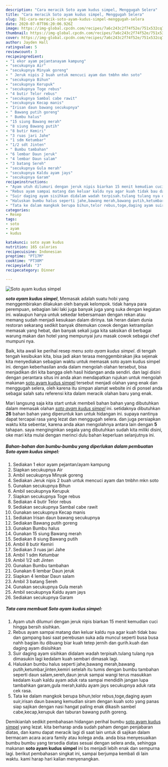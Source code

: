 ```yaml
---
description: "Cara meracik Soto ayam kudus simpel, Menggugah Selera"
title: "Cara meracik Soto ayam kudus simpel, Menggugah Selera"
slug: 781-cara-meracik-soto-ayam-kudus-simpel-menggugah-selera
date: 2020-07-07T06:20:06.926Z
image: https://img-global.cpcdn.com/recipes/7a6c243c2f74f52e/751x532cq70/soto-ayam-kudus-simpel-foto-resep-utama.jpg
thumbnail: https://img-global.cpcdn.com/recipes/7a6c243c2f74f52e/751x532cq70/soto-ayam-kudus-simpel-foto-resep-utama.jpg
cover: https://img-global.cpcdn.com/recipes/7a6c243c2f74f52e/751x532cq70/soto-ayam-kudus-simpel-foto-resep-utama.jpg
author: Jayden Hall
ratingvalue: 5
reviewcount: 3
recipeingredient:
- "1 ekor ayam pejantanayam kampung"
- "secukupnya Air"
- "secukupnya Minyak goreng"
- " Jeruk nipis 2 buah untuk mencuci ayam dan tmbhn mkn soto"
- "secukupnya Bihun"
- "secukupnya Kerupuk"
- "secukupnya Toge rebus"
- "4 butir Telor rebus"
- "secukupnya Sambal cabe rawit"
- "secukupnya Kecap manis"
- "Irisan daun bawang secukupnya"
- " Bawang putih goreng"
- " Bumbu halus"
- "15 siung Bawang merah"
- "8 siung Bawang putih"
- "8 butir Kemiri"
- "3 ruas jari Jahe"
- "1 sdm Ketumbar"
- "1/2 sdt Jinten"
- " Bumbu tambahan"
- "6 lembar Daun jeruk"
- "4 lembar Daun salam"
- "3 batang Sereh"
- "secukupnya Gula merah"
- "secukupnya Kaldu ayam jays"
- "secukupnya Garam"
recipeinstructions:
- "Ayam utuh dilumuri dengan jeruk nipis biarkan 15 menit kemudian cuci hingga bersih sisihkan."
- "Rebus ayam sampai matang dan keluar kaldu nya agar kuah tidak bau dan gampang basi saat perebusan suka ada muncul seperti busa busa nahh bagian itu dibuang biar kuah tetep jernih dan gurih.kuah dan daging ayam disisihkan"
- "Suir daging ayam sisihkan didalam wadah terpisah.tulang tulang nya dimasukin lagi kedalam kuah sembari dimasak lagi."
- "Haluskan bumbu halus seperti jahe,bawang merah,bawang putih,ketumbar,jinten,kemiri setelah itu tumis dengan bumbu tambahan seperti daun salam,sereh,daun jeruk sampai wangi terus masukkan kedalam kuah kaldu ayam aduk rata sampai mendidih jangan lupa tambahkan garam,gula merah,kaldu ayam jays secukupnya aduk rata cek rasa."
- "Tata ke dalam mangkok berupa bihun,telor rebus,toge,daging ayam suir,irisan daun bawang kemudian siram dengan kuah soto yang panas siap sajikan dengan nasi hangat paling enak dikasih sambel cabe,kecap,kerupuk dan taburan bawang putih goreng."
categories:
- Resep
tags:
- soto
- ayam
- kudus

katakunci: soto ayam kudus 
nutrition: 165 calories
recipecuisine: Indonesian
preptime: "PT17M"
cooktime: "PT38M"
recipeyield: "3"
recipecategory: Dinner

---
```



![Soto ayam kudus simpel](https://img-global.cpcdn.com/recipes/7a6c243c2f74f52e/751x532cq70/soto-ayam-kudus-simpel-foto-resep-utama.jpg)

<b><i>soto ayam kudus simpel</i></b>, Memasak adalah suatu hobi yang menggembirakan dilakukan oleh banyak kelompok. tidak hanya para perempuan, sebagian laki laki juga banyak juga yang suka dengan kegiatan ini. walaupun hanya untuk sekedar kebersamaan dengan rekan atau memang sudah menjadi kesukaan dalam dirinya. tak heran dalam dunia restoran sekarang sedikit banyak ditemukan cowok dengan ketrampilan memasak yang hebat, dan banyak sekali juga kita saksikan di berbagai warung makan dan hotel yang mempunyai juru masak cowok sebagai chef mumpuni nya.



Baik, kita awali ke perihal resep menu <i>soto ayam kudus simpel</i>. di tengah tengah kesibukan kita, bisa jadi akan terasa menggembirakan jika sejenak kita menyediakan sebagian waktu untuk memasak soto ayam kudus simpel ini. dengan keberhasilan anda dalam mengolah olahan tersebut, bisa menjadikan diri kita bangga oleh hasil hidangan anda sendiri. dan lagi disini dengan perantara situs ini anda akan mendapatkan rujukan untuk mengolah makanan <u>soto ayam kudus simpel</u> tersebut menjadi olahan yang enak dan menggugah selera, oleh karena itu simpan alamat website ini di ponsel anda sebagai salah satu referensi kita dalam meracik olahan baru yang enak.


Mari langsung saja kita start untuk membeli bahan bahan yang dibutuhkan dalam memasak olahan <u><i>soto ayam kudus simpel</i></u> ini. setidaknya dibutuhkan <b>26</b> bahan bahan yang diperuntuk kan untuk hidangan ini. supaya nantinya dapat tercapai rasa yang lezat dan menggugah selera. dan juga persiapkan waktu kita sebentar, karena anda akan mengolahnya antara lain dengan <b>5</b> tahapan. saya menginginkan segala yang dibutuhkan sudah kita miliki disini, oke mari kita mulai dengan merinci dulu bahan keperluan selanjutnya ini.

<!--inarticleads1-->

##### Bahan-bahan dan bumbu-bumbu yang diperlukan dalam pembuatan Soto ayam kudus simpel:

1. Sediakan 1 ekor ayam pejantan/ayam kampung
1. Siapkan secukupnya Air
1. Ambil secukupnya Minyak goreng
1. Sediakan  Jeruk nipis 2 buah untuk mencuci ayam dan tmbhn mkn soto
1. Gunakan secukupnya Bihun
1. Ambil secukupnya Kerupuk
1. Siapkan secukupnya Toge rebus
1. Sediakan 4 butir Telor rebus
1. Sediakan secukupnya Sambal cabe rawit
1. Gunakan secukupnya Kecap manis
1. Sediakan Irisan daun bawang secukupnya
1. Sediakan  Bawang putih goreng
1. Gunakan  Bumbu halus
1. Gunakan 15 siung Bawang merah
1. Sediakan 8 siung Bawang putih
1. Ambil 8 butir Kemiri
1. Sediakan 3 ruas jari Jahe
1. Ambil 1 sdm Ketumbar
1. Ambil 1/2 sdt Jinten
1. Gunakan  Bumbu tambahan
1. Gunakan 6 lembar Daun jeruk
1. Siapkan 4 lembar Daun salam
1. Ambil 3 batang Sereh
1. Gunakan secukupnya Gula merah
1. Ambil secukupnya Kaldu ayam jays
1. Sediakan secukupnya Garam




<!--inarticleads2-->

##### Tata cara membuat Soto ayam kudus simpel:

1. Ayam utuh dilumuri dengan jeruk nipis biarkan 15 menit kemudian cuci hingga bersih sisihkan.
1. Rebus ayam sampai matang dan keluar kaldu nya agar kuah tidak bau dan gampang basi saat perebusan suka ada muncul seperti busa busa nahh bagian itu dibuang biar kuah tetep jernih dan gurih.kuah dan daging ayam disisihkan
1. Suir daging ayam sisihkan didalam wadah terpisah.tulang tulang nya dimasukin lagi kedalam kuah sembari dimasak lagi.
1. Haluskan bumbu halus seperti jahe,bawang merah,bawang putih,ketumbar,jinten,kemiri setelah itu tumis dengan bumbu tambahan seperti daun salam,sereh,daun jeruk sampai wangi terus masukkan kedalam kuah kaldu ayam aduk rata sampai mendidih jangan lupa tambahkan garam,gula merah,kaldu ayam jays secukupnya aduk rata cek rasa.
1. Tata ke dalam mangkok berupa bihun,telor rebus,toge,daging ayam suir,irisan daun bawang kemudian siram dengan kuah soto yang panas siap sajikan dengan nasi hangat paling enak dikasih sambel cabe,kecap,kerupuk dan taburan bawang putih goreng.




Demikianlah sedikit pembahasan hidangan perihal bumbu <u>soto ayam kudus simpel</u> yang lezat. kita berharap anda sudah paham dengan penjabaran diatas, dan kamu dapat meracik lagi di saat lain untuk di sajikan dalam bermacam acara acara family atau kolega anda. anda bisa menyesuaikan bumbu bumbu yang tersedia diatas sesuai dengan selera anda, sehingga makanan <b>soto ayam kudus simpel</b> ini bs menjadi lebih enak dan sempurna lagi. berikut pembahasan singkat ini, sampai berjumpa kembali di lain waktu. kami harap hari kalian menyenangkan.
